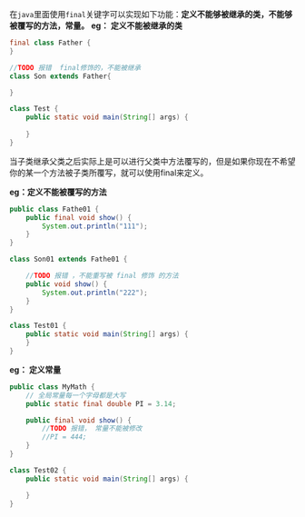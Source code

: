 在`java`里面使用`final`关键字可以实现如下功能：**定义不能够被继承的类，不能够被覆写的方法，常量。**
**eg： 定义不能被继承的类**
```java
final class Father {
}

//TODO 报错  final修饰的，不能被继承
class Son extends Father{

}

class Test {
    public static void main(String[] args) {
        
    }
}
```
当子类继承父类之后实际上是可以进行父类中方法覆写的，但是如果你现在不希望你的某一个方法被子类所覆写，就可以使用final来定义。

**eg：定义不能被覆写的方法**
```java
public class Fathe01 {
    public final void show() {
        System.out.println("111");
    }
}

class Son01 extends Fathe01 {

    //TODO 报错 ，不能重写被 final 修饰 的方法
    public void show() {
        System.out.println("222");
    }
}

class Test01 {
    public static void main(String[] args) {
    }
}
```

**eg： 定义常量**
```java
public class MyMath {
    // 全局常量每一个字母都是大写
    public static final double PI = 3.14;

    public final void show() {
        //TODO 报错， 常量不能被修改
        //PI = 444;
    }
}

class Test02 {
    public static void main(String[] args) {

    }
}

```
